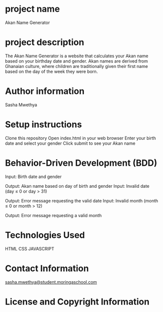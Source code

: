 # project name
Akan Name Generator
# project description
The Akan Name Generator is a website that calculates your Akan name based on your birthday date and gender. 
Akan names are derived from Ghanaian culture, where children are traditionally given their first name based on the day of the week they were born.
# Author information
Sasha Mwethya
# Setup instructions
Clone this repository
Open index.html in your web browser
Enter your birth date and select your gender
Click submit to see your Akan name

# Behavior-Driven Development (BDD)
Input: Birth date and gender

Output: Akan name based on day of birth and gender
Input: Invalid date (day ≤ 0 or day > 31)

Output: Error message requesting the valid date
Input: Invalid month (month ≤ 0 or month > 12)

Output: Error message requesting a valid month

# Technologies Used
HTML
CSS
JAVASCRIPT
# Contact Information
sasha.mwethya@student.moringaschool.com
# License and Copyright Information

